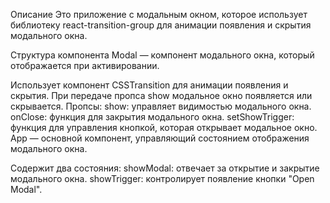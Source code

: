 Описание
Это приложение с модальным окном, которое использует библиотеку react-transition-group для анимации появления и скрытия модального окна.

Структура компонента
Modal — компонент модального окна, который отображается при активировании.

Использует компонент CSSTransition для анимации появления и скрытия.
При передаче пропса show модальное окно появляется или скрывается.
Пропсы:
show: управляет видимостью модального окна.
onClose: функция для закрытия модального окна.
setShowTrigger: функция для управления кнопкой, которая открывает модальное окно.
App — основной компонент, управляющий состоянием отображения модального окна.

Содержит два состояния:
showModal: отвечает за открытие и закрытие модального окна.
showTrigger: контролирует появление кнопки "Open Modal".
